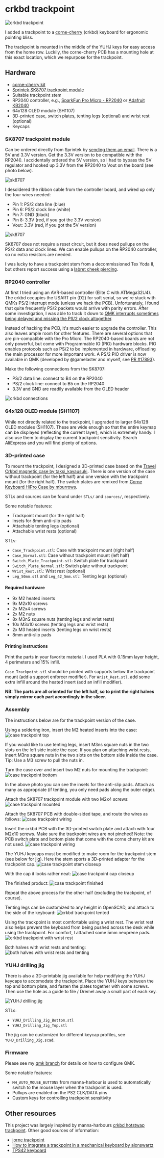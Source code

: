 # crkbd trackpoint

![crkbd trackpoint](images/cover.jpg)

I added a trackpoint to a [corne-cherry](https://github.com/foostan/crkbd) (crkbd) keyboard for ergonomic pointing bliss.

The trackpoint is mounted in the middle of the YUHJ keys for easy access from the home row.
Luckily, the corne-cherry PCB has a mounting hole at this exact location, which we repurpose for the trackpoint.

## Hardware
- [corne-cherry kit](https://github.com/foostan/crkbd)
- [Sprintek SK8707 trackpoint module](https://www.sprintek.com/en/products/pointing_stick/SK8707-06.aspx)
- Suitable trackpoint stem
- RP2040 controller, e.g., [SparkFun Pro Micro - RP2040](https://www.sparkfun.com/products/18288) or [Adafruit KB2040](https://www.adafruit.com/product/5302)
- 64x128 OLED module (SH1107)
- 3D-printed case, switch plates, tenting legs (optional) and wrist rest (optional)
- Keycaps

### SK8707 trackpoint module
Can be ordered directly from Sprintek by [sending them an email](https://www.sprintek.com/en/order/Order.aspx).
There is a 5V and 3.3V version.
Get the 3.3V version to be compatible with the RP2040.
I accidentally ordered the 5V version, so I had to bypass the 5V regulator and hooked up 3.3V from the RP2040 to Vout on the board (see photo below).

![sk8707](images/SK8707.png)

I desoldered the ribbon cable from the controller board, and wired up only the four wires needed:
- Pin 1: PS/2 data line (blue)
- Pin 6: PS/2 clock line (white)
- Pin 7: GND (black)
- Pin 8: 3.3V (red, if you got the 3.3V version)
- Vout: 3.3V (red, if you got the 5V version)

![sk8707](images/SK8707-wiring.jpg)

SK8707 does not require a reset circuit, but it does need pullups on the PS/2 data and clock lines. We can enable pullups on the RP2040 controller, so no extra resistors are needed.

I was lucky to have a trackpoint stem from a decommissioned Tex Yoda II, but others report success using a [labret cheek piercing](https://github.com/alonswartz/trackpoint#q-what-should-i-use-for-the-trackpoint-stemstick).

### RP2040 controller
At first I tried using an AVR-based controller (Elite C with ATMega32U4).
The crkbd occupies the USART pin (D2) for soft serial, so we're stuck with QMKs PS/2 interrupt mode (unless we hack the PCB).
Unfortunately, I found that quite frequently PS/2 packets would arrive with parity errors.
After some investigation, I was able to track it down to [QMK interrupts sometimes being delayed and missing the PS/2 clock altogether](https://www.reddit.com/r/olkb/comments/xppdsz/ps2_interrupt_delays_on_avr/).

Instead of hacking the PCB, it's much easier to upgrade the controller.
This also leaves ample room for other features.
There are several options that are pin-compatible with the Pro Micro.
The RP2040-based boards are not only powerful, but come with Programmable IO (PIO) hardware blocks.
PIO enables protocols such as PS/2 to be implemented in hardware, offloading the main processor for more important work.
A PS/2 PIO driver is now available in QMK (developed by @gamelaster and myself, see [PR #17893](https://github.com/qmk/qmk_firmware/pull/17893)).

Make the following connections from the SK8707:
* PS/2 data line: connect to B4 on the RP2040
* PS/2 clock line: connect to B5 on the RP2040
* 3.3V and GND are readily available from the OLED header

![crkbd connections](images/crkbd-connections.jpg)

### 64x128 OLED module (SH1107)

While not directly related to the trackpoint, I upgraded to larger 64x128 OLED modules (SH1107).
These are wide enough so that the entire keymap can be displayed (reflecting the current layer), which is extremely handy.
I also use them to display the current trackpoint sensitivity.
Search AliExpress and you will find plenty of options.

### 3D-printed case

To mount the trackpoint, I designed a 3D-printed case based on the [Travel Crkbd magnetic case by taksi_kavausuki](https://www.printables.com/model/117598-travel-crkbd-magnetic-case).
There is one version of the case without trackpoint (for the left half) and one version with the trackpoint mount (for the right half).
The switch plates are remixed from [Corne Keyboard HiPro Case by mburrows](https://www.thingiverse.com/thing:3652379).

STLs and sources can be found under `STLs/` and `sources/`, respectively.

Some notable features:
* Trackpoint mount (for the right half)
* Insets for 8mm anti-slip pads
* Attachable tenting legs (optional)
* Attachable wrist rests (optional)

STLs:
* `Case_Trackpoint.stl`: Case with trackpoint mount (right half)
* `Case_Normal.stl`: Case without trackpoint mount (left half)
* `Switch_Plate_Trackpoint.stl`: Switch plate for trackpoint
* `Switch_Plate_Normal.stl`: Switch plate without trackpoint
* `Wrist_Rest.stl`: Wrist rest (optional)
* `Leg_50mm.stl` and `Leg_42_5mm.stl`: Tenting legs (optional)

#### Required hardware
* 9x M2 heated inserts
* 9x M2x10 screws
* 2x M2x4 screws
* 2x M2 nuts
* 8x M3nS square nuts (tenting legs and wrist rests)
* 10x M3x10 screws (tenting legs and wrist rests)
* 2x M3 heated inserts (tenting legs on wrist rests)
* 8mm anti-slip pads

#### Printing instructions
Print the parts in your favorite material.
I used PLA with 0.15mm layer height, 4 perimeters and 15% infill.

`Case_Trackpoint.stl` should be printed with supports below the trackpoint mount (add a support enforcer modifier).
For `Wrist_Rest.stl`, add some extra infill around the heated insert (add an infill modifier).

**NB: The parts are all oriented for the left half, so to print the right halves simply mirror each part accordingly in the slicer.**

### Assembly

The instructions below are for the trackpoint version of the case.

Using a soldering iron, insert the M2 heated inserts into the case:
![case trackpoint top](images/case-trackpoint-top.jpg)

If you would like to use tenting legs, insert M3ns square nuts in the two slots on the left side inside the case.
If you plan on attaching wrist rests, insert M3ns square nuts in the two slots on the bottom side inside the case.
Tip: Use a M3 screw to pull the nuts in.

Turn the case over and insert two M2 nuts for mounting the trackpoint:
![case trackpoint bottom](images/case-trackpoint-bottom.jpg)

In the above photo you can see the insets for the anti-slip pads.
Attach as many as appropriate (if tenting, you only need pads along the outer edge).

Attach the SK8707 trackpoint module with two M2x4 screws:
![case trackpoint mounted](images/case-trackpoint-mounted.jpg)

Attach the SK8707 PCB with double-sided tape, and route the wires as follows:
![case trackpoint wiring](images/case-trackpoint-wiring.jpg)

Insert the crkbd PCB with the 3D-printed switch plate and attach with four M2x10 screws.
Make sure the trackpoint wires are not pinched!
Note: the PCB switch plate and bottom plate that come with the corne cherry kit are not used.
![case trackpoint wiring](images/case-trackpoint-crkbd-top-plate.jpg)

The YUHJ keycaps must be modified to make room for the trackpoint stem (see below for jig).
Here the stem sports a 3D-printed adapter for the trackpoint cap.
![case trackpoint stem closeup](images/case-trackpoint-stem-closeup.jpg)

With the cap it looks rather neat:
![case trackpoint cap closeup](images/case-trackpoint-cap-closeup.jpg)

The finished product:
![case trackpoint finished](images/case-trackpoint-finished.jpg)

Repeat the above process for the other half (excluding the trackpoint, of course).

Tenting legs can be customized to any height in OpenSCAD, and attach to the side of the keyboard:
![crkbd trackpoint tented](images/right-half-tented.jpg)

Using the trackpoint is most comfortable using a wrist rest.
The wrist rest also helps prevent the keyboard from being pushed across the desk while using the trackpoint.
For comfort, I attached some 5mm neoprene pads.
![crkbd trackpoint with wrist rest](images/right-half-wrist-rest.jpg)

Both halves with wrist rests and tenting:
![both halves with wrist rests and tenting](images/both-wrist-rests.jpg)

### YUHJ drilling jig

There is also a 3D-printable jig available for help modifying the YUHJ keycaps to accomodate the trackpoint.
Place the YUHJ keys between the top and bottom plate, and fasten the plates together with some screws.
Then use the hole as a guide to file / Dremel away a small part of each key.

![YUHJ drilling jig](images/YUHJ_Drilling_Jig.png)

STLs:
* `YUHJ_Drilling_Jig_Bottom.stl`
* `YUHJ_Drilling_Jig_Top.stl`

The jig can be customized for different keycap profiles, see `YUHJ_Drilling_Jig.scad`.


### Firmware
Please see my [qmk branch](https://github.com/joh/qmk_firmware/tree/joh-rp2040-trackpoint-pio-v4/keyboards/crkbd/keymaps/joh) for details on how to configure QMK.

Some notable features:
* `MH_AUTO_MOUSE_BUTTONS` from manna-harbour is used to automatically switch to the mouse layer when the trackpoint is used.
* Pullups are enabled on the PS2 CLK/DATA pins
* Custom keys for controlling trackpoint sensitivity

## Other resources
This project was largely inspired by manna-harbours [crkbd hotstwap trackpoint](https://github.com/manna-harbour/crkbd).
Other good sources of information:
* [jorne trackpoint](https://github.com/joric/jorne/wiki/Trackpoint)
* [How to integrate a trackpoint in a mechanical keyboard by alonswartz](https://github.com/alonswartz/trackpoint)
* [TPS42 keyboard](https://kbd.news/TPS42-1711.html)
